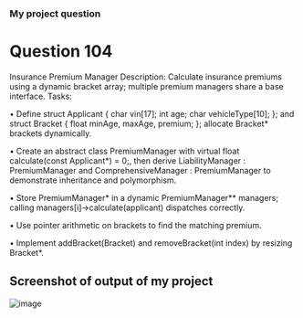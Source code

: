 ### My project question 
# Question 104
Insurance Premium Manager
Description: Calculate insurance premiums using a dynamic bracket array; multiple 
premium managers share a base interface.
Tasks:

• Define struct Applicant { char vin[17]; int age; char 
vehicleType[10]; }; and struct Bracket { float minAge, 
maxAge, premium; }; allocate Bracket* brackets dynamically.

• Create an abstract class PremiumManager with virtual float 
calculate(const Applicant*) = 0;, then derive LiabilityManager
: PremiumManager and ComprehensiveManager : PremiumManager
to demonstrate inheritance and polymorphism.

• Store PremiumManager* in a dynamic PremiumManager** managers; 
calling managers[i]->calculate(applicant) dispatches correctly.

• Use pointer arithmetic on brackets to find the matching premium.

• Implement addBracket(Bracket) and removeBracket(int index) by 
resizing Bracket*.
## Screenshot of output of my project
![image](https://github.com/user-attachments/assets/7331dc7b-b8f3-4270-a810-8b83dd3e5ac1)
